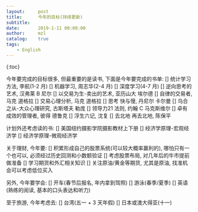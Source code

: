 ```yaml
---
layout:     post
title:      今年的目标(持续更新)
subtitle:   
date:       2019-1-11 00:00:00
author:     mzl
catalog:    true
tags:
    - English
---
```


{:toc}

今年要完成的目标很多, 但最重要的是读书, 下面是今年要完成的书单:
[] 统计学习方法, 李航(1-2 月)
[] 机器学习, 周志华(2-4 月)
[] 深度学习(4-7 月)
[] 逆向思考的艺术, 汉弗莱 B 尼尔
[] 以交易为生-卖出的艺术, 亚历山大 埃尔德
[] 自律的交易者, 马克 道格拉
[] 交易心理分析, 马克 道格拉
[] 思考 快与慢, 丹尼尔 卡尔曼
[] 乌合之从-大众心理研究, 古斯塔夫 勒庞
[] 领导力21 法则, 约翰 C 马克斯维尔
[] 卓有成效的管理者, 彼得 德鲁克
[] 浮生六记, 沈复
[] 去北地 再去北地, 陈保平

计划外还考虑读的书:
[] 美国纽约摄影学院摄影教材上下册
[] 经济学原理-宏观经济学
[] 经济学原理-微观经济学

关于理财, 今年要:
[] 积累形成自己的股票系统(可以较大概率赢利的), 哪怕只有一个也可以, 必须经过历史回测和小数额验证
[] 考虑股票布局, 对几年后的牛市提前做准备
[] 学习期货和外汇相关知识
[] 关注原油/黄金等期货, 尤其是原油, 找准机会可以考虑低位买入

另外, 今年要学会:
[] 开车(春节后报名, 年内拿到驾照)
[] 游泳(春季/夏季)
[] 英语(熟练的阅读, 基本的口头表达和听力)

至于旅游, 今年考虑去:
[] 台湾(五一 + 3 天年假)
[] 日本或澳大得亚(十一)



